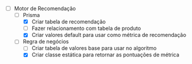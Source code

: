 
- [ ] Motor de Recomendação
	- [ ] Prisma
		- [x] Criar tabela de recomendação
		- [ ] Fazer relacionamento com tabela de produto
		- [x] Criar valores default para usar como métrica de recomendação
		
	- [ ] Regra de negócios
		- [ ] Criar tabela de valores base para usar no algoritmo
		- [x] Criar classe estática para retornar as pontuações de métrica